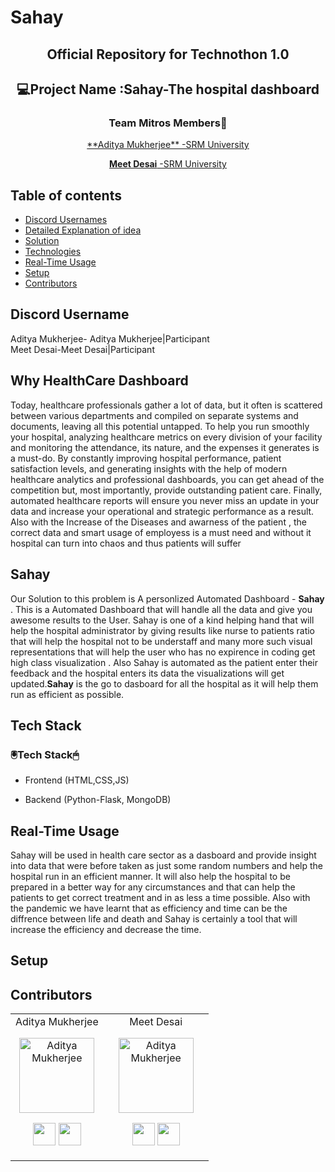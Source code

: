 # Sahay
<div align='center'>
  <h2>Official Repository for Technothon 1.0</h2>
  </div>
  <div align="center">
  <h2>💻Project Name :Sahay-The hospital dashboard</h2>
  <h2Theme :Healthcare🩹</h2>
  <h3>Team Mitros Members🤝</h3>
  <a href="https://github.com/asityamukherjee42"> **Aditya Mukherjee** -SRM University </a>
  
  <a href="https://github.com/MEETDESAI2509"> **Meet Desai** -SRM University</a>
</div>

## Table of contents
* [Discord Usernames](#DiscordUsername)
* [Detailed Explanation of idea](#WhyHealthCareDashboard)
* [Solution](#Sahay)
* [Technologies](#TechStack)
* [Real-Time Usage](#RealTimeUsage)
* [Setup](#Setup)
* [Contributors](#Contributors)


## Discord Username
Aditya Mukherjee- Aditya Mukherjee|Participant<br>
Meet Desai-Meet Desai|Participant

## Why  HealthCare Dashboard
Today, healthcare professionals gather a lot of data, but it often is scattered between various departments and compiled on separate systems and documents, leaving all this potential untapped. To help you run smoothly your hospital, analyzing healthcare metrics on every division of your facility and monitoring the attendance, its nature, and the expenses it generates is a must-do. By constantly improving hospital performance, patient satisfaction levels, and generating insights with the help of modern healthcare analytics and professional dashboards, you can get ahead of the competition but, most importantly, provide outstanding patient care. Finally, automated healthcare reports will ensure you never miss an update in your data and increase your operational and strategic performance as a result.
Also with the Increase of the Diseases and awarness of the patient , the correct data and smart usage of employess is a must need and without it hospital can turn into chaos and thus patients will suffer

## Sahay
Our Solution to this problem is A personlized Automated Dashboard - **Sahay** . This is a Automated Dashboard that will handle all the data and give you awesome results to the User. Sahay is one of a kind helping hand that will help the hospital administrator by giving results like nurse to patients ratio that will help the hospital not to be understaff and many more such visual representations that will help the user who has no expirence in coding get high class visualization . Also Sahay is  automated as the patient enter their feedback and the hospital enters its data the visualizations will get updated.**Sahay** is the go to dasboard for all the hospital as it will help them run as efficient as possible.

## Tech Stack
 <h3> 🖲️Tech Stack🖱</h3>
 
 * Frontend (HTML,CSS,JS)
 
 * Backend (Python-Flask, MongoDB)
 
 ## Real-Time Usage
Sahay will be used in health care sector as a dasboard and provide insight into data that were before taken as just some random numbers and help the hospital run in an efficient manner. It will also help the hospital to be prepared in a better way for any circumstances and that can help the patients to get correct treatment and in as less a time possible. Also with the pandemic we have learnt that as efficiency and time can be the diffrence between life and death and Sahay is certainly a tool that will increase the efficiency and decrease the time.

## Setup

 ## Contributors

<table>
<tr align="center">


<td>
Aditya Mukherjee

<p align="center">
<img src = "https://avatars.githubusercontent.com/adityamukherjee42"  height="120" alt="Aditya Mukherjee">
</p>
<p align="center">
<a href = "https://github.com/adityamukherjee42"><img src = "http://www.iconninja.com/files/241/825/211/round-collaboration-social-github-code-circle-network-icon.svg" width="36" height = "36"/></a>
<a href = "https://www.linkedin.com/in/aditya-mukherjee-817a17190/">
<img src = "http://www.iconninja.com/files/863/607/751/network-linkedin-social-connection-circular-circle-media-icon.svg" width="36" height="36"/>
</a>
</p>
</td>


<td>
<td>
Meet Desai

<p align="center">
<img src = "https://avatars.githubusercontent.com/MEETDESAI2509"  height="120" alt="Aditya Mukherjee">
</p>
<p align="center">
<a href = "https://github.com/MEETDESAI2509"><img src = "http://www.iconninja.com/files/241/825/211/round-collaboration-social-github-code-circle-network-icon.svg" width="36" height = "36"/></a>
<a href = "https://www.linkedin.com/in/meet-desai-86053918b/">
<img src = "http://www.iconninja.com/files/863/607/751/network-linkedin-social-connection-circular-circle-media-icon.svg" width="36" height="36"/>
</a>
</p>
</td>


<td>

  </table>
</tr>
  </table>

 
 
